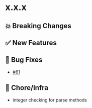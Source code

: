 # x.x.x

## 💥 Breaking Changes

## ✅ New Features

## 🐛 Bug Fixes

- [#61](https://github.com/vitalics/ajv-ts/issues/61)

## 🏡 Chore/Infra
- integer checking for parse methods
